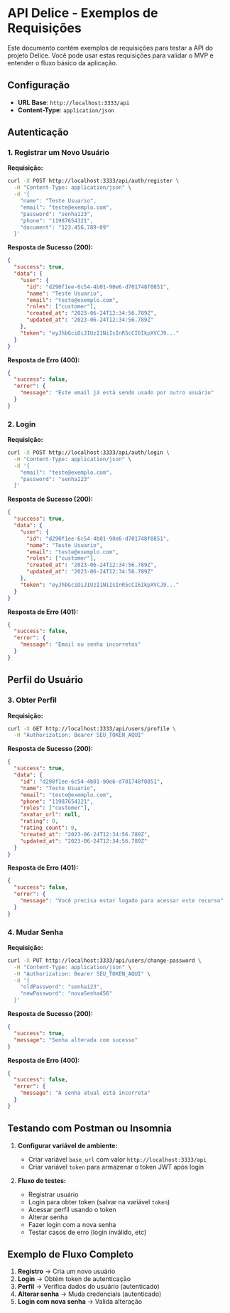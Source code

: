 # API Delice - Exemplos de Requisições

Este documento contém exemplos de requisições para testar a API do projeto Delice. Você pode usar estas requisições para validar o MVP e entender o fluxo básico da aplicação.

## Configuração

- **URL Base**: `http://localhost:3333/api`
- **Content-Type**: `application/json`

## Autenticação

### 1. Registrar um Novo Usuário

**Requisição:**

```bash
curl -X POST http://localhost:3333/api/auth/register \
  -H "Content-Type: application/json" \
  -d '{
    "name": "Teste Usuario",
    "email": "teste@exemplo.com",
    "password": "senha123",
    "phone": "11987654321",
    "document": "123.456.789-09"
  }'
```

**Resposta de Sucesso (200):**

```json
{
  "success": true,
  "data": {
    "user": {
      "id": "d290f1ee-6c54-4b01-90e6-d701748f0851",
      "name": "Teste Usuario",
      "email": "teste@exemplo.com",
      "roles": ["customer"],
      "created_at": "2023-06-24T12:34:56.789Z",
      "updated_at": "2023-06-24T12:34:56.789Z"
    },
    "token": "eyJhbGciOiJIUzI1NiIsInR5cCI6IkpXVCJ9..."
  }
}
```

**Resposta de Erro (400):**

```json
{
  "success": false,
  "error": {
    "message": "Este email já está sendo usado por outro usuário"
  }
}
```

### 2. Login

**Requisição:**

```bash
curl -X POST http://localhost:3333/api/auth/login \
  -H "Content-Type: application/json" \
  -d '{
    "email": "teste@exemplo.com",
    "password": "senha123"
  }'
```

**Resposta de Sucesso (200):**

```json
{
  "success": true,
  "data": {
    "user": {
      "id": "d290f1ee-6c54-4b01-90e6-d701748f0851",
      "name": "Teste Usuario",
      "email": "teste@exemplo.com",
      "roles": ["customer"],
      "created_at": "2023-06-24T12:34:56.789Z",
      "updated_at": "2023-06-24T12:34:56.789Z"
    },
    "token": "eyJhbGciOiJIUzI1NiIsInR5cCI6IkpXVCJ9..."
  }
}
```

**Resposta de Erro (401):**

```json
{
  "success": false,
  "error": {
    "message": "Email ou senha incorretos"
  }
}
```

## Perfil do Usuário

### 3. Obter Perfil

**Requisição:**

```bash
curl -X GET http://localhost:3333/api/users/profile \
  -H "Authorization: Bearer SEU_TOKEN_AQUI"
```

**Resposta de Sucesso (200):**

```json
{
  "success": true,
  "data": {
    "id": "d290f1ee-6c54-4b01-90e6-d701748f0851",
    "name": "Teste Usuario",
    "email": "teste@exemplo.com",
    "phone": "11987654321",
    "roles": ["customer"],
    "avatar_url": null,
    "rating": 0,
    "rating_count": 0,
    "created_at": "2023-06-24T12:34:56.789Z",
    "updated_at": "2023-06-24T12:34:56.789Z"
  }
}
```

**Resposta de Erro (401):**

```json
{
  "success": false,
  "error": {
    "message": "Você precisa estar logado para acessar este recurso"
  }
}
```

### 4. Mudar Senha

**Requisição:**

```bash
curl -X PUT http://localhost:3333/api/users/change-password \
  -H "Content-Type: application/json" \
  -H "Authorization: Bearer SEU_TOKEN_AQUI" \
  -d '{
    "oldPassword": "senha123",
    "newPassword": "novaSenha456"
  }'
```

**Resposta de Sucesso (200):**

```json
{
  "success": true,
  "message": "Senha alterada com sucesso"
}
```

**Resposta de Erro (400):**

```json
{
  "success": false,
  "error": {
    "message": "A senha atual está incorreta"
  }
}
```

## Testando com Postman ou Insomnia

1. **Configurar variável de ambiente:**
   - Criar variável `base_url` com valor `http://localhost:3333/api`
   - Criar variável `token` para armazenar o token JWT após login

2. **Fluxo de testes:**
   - Registrar usuário
   - Login para obter token (salvar na variável `token`)
   - Acessar perfil usando o token
   - Alterar senha
   - Fazer login com a nova senha
   - Testar casos de erro (login inválido, etc)

## Exemplo de Fluxo Completo

1. **Registro** → Cria um novo usuário
2. **Login** → Obtém token de autenticação
3. **Perfil** → Verifica dados do usuário (autenticado)
4. **Alterar senha** → Muda credenciais (autenticado)
5. **Login com nova senha** → Valida alteração 